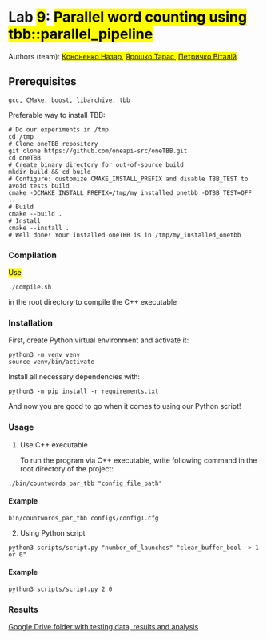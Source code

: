 # Lab <mark>9</mark>: <mark>Parallel word counting using tbb::parallel_pipeline</mark>
Authors (team): <mark>[Кононенко Назар](https://github.com/nazar12314), [Ярошко Тарас](https://github.com/tyaroshko), [Петричко Віталій](https://github.com/Vitalik001)</mark><br>

## Prerequisites

```
gcc, CMake, boost, libarchive, tbb
```

Preferable way to install TBB:
```shell
# Do our experiments in /tmp
cd /tmp
# Clone oneTBB repository
git clone https://github.com/oneapi-src/oneTBB.git
cd oneTBB
# Create binary directory for out-of-source build
mkdir build && cd build
# Configure: customize CMAKE_INSTALL_PREFIX and disable TBB_TEST to avoid tests build
cmake -DCMAKE_INSTALL_PREFIX=/tmp/my_installed_onetbb -DTBB_TEST=OFF ..
# Build
cmake --build .
# Install
cmake --install .
# Well done! Your installed oneTBB is in /tmp/my_installed_onetbb
```
### Compilation

<mark>Use
```shell
./compile.sh
```
in the root directory to compile the C++ executable</mark>

### Installation

First, create Python virtual environment and activate it:
```shell
python3 -m venv venv
source venv/bin/activate
```

Install all necessary dependencies with:
```shell
python3 -m pip install -r requirements.txt 
```

And now you are good to go when it comes to using our Python script!

### Usage

1. Use C++ executable

   To run the program via C++ executable, write following command in the root directory of the project:
```shell
./bin/countwords_par_tbb "config_file_path"
```

#### Example
```shell
bin/countwords_par_tbb configs/config1.cfg
```

2. Using Python script
```shell
python3 scripts/script.py "number_of_launches" "clear_buffer_bool -> 1 or 0"
```

#### Example
```shell
python3 scripts/script.py 2 0
```


### Results

[Google Drive folder with testing data, results and analysis](https://docs.google.com/document/d/1V7MamRLQ34sT_zUTsHXgcVgp9DZ8NfYpBuY12UcGFD0/edit?usp=sharing)
